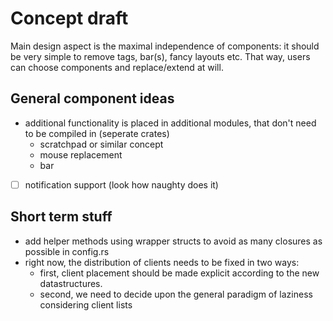 # Concept draft
Main design aspect is the maximal independence of components: it should be
very simple to remove tags, bar(s), fancy layouts etc.
That way, users can choose components and replace/extend at will.

## General component ideas
* additional functionality is placed in additional modules, that don't need
  to be compiled in (seperate crates)
  * scratchpad or similar concept
  * mouse replacement
  * bar
* [ ] notification support (look how naughty does it)

## Short term stuff
* add helper methods using wrapper structs to avoid as many closures as
  possible in config.rs
* right now, the distribution of clients needs to be fixed in two ways:
  * first, client placement should be made explicit according to the new
    datastructures.
  * second, we need to decide upon the general paradigm of laziness considering
    client lists
